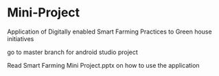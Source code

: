 # Mini-Project
Application of Digitally enabled Smart Farming  Practices to Green house initiatives

go to master branch for android studio project

Read Smart Farming Mini Project.pptx on how to use the application
